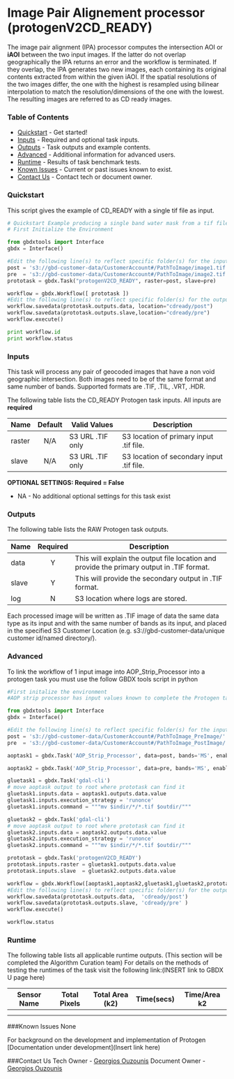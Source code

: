 # Image Pair Alignement processor (protogenV2CD_READY)

The image pair alignment (IPA) processor computes the intersection AOI or **iAOI** between the two input images. If the latter do not overlap geographically the IPA returns an error and the workflow is terminated. If they overlap, the IPA generates two new images, each containing its original contents extracted from within the given iAOI. If the spatial resolutions of the two images differ, the one with the highest is resampled using bilinear interpolation to match the resolution/dimensions of the one with the lowest. The resulting images are referred to as CD ready images.

### Table of Contents
 * [Quickstart](#quickstart) - Get started!
 * [Inputs](#inputs) - Required and optional task inputs.
 * [Outputs](#outputs) - Task outputs and example contents.
 * [Advanced](#advanced) - Additional information for advanced users.
 * [Runtime](#runtime) - Results of task benchmark tests.
 * [Known Issues](#known-issues) - Current or past issues known to exist.
 * [Contact Us](#contact-us) - Contact tech or document owner.

### Quickstart
This script gives the example of CD_READY with a single tif file as input.

```python
# Quickstart Example producing a single band water mask from a tif file.
# First Initialize the Environment

from gbdxtools import Interface
gbdx = Interface()

#Edit the following line(s) to reflect specific folder(s) for the input files (examples provided)
post = 's3://gbd-customer-data/CustomerAccount#/PathToImage/image1.tif'
pre  = 's3://gbd-customer-data/CustomerAccount#/PathToImage/image2.tif'
prototask = gbdx.Task("protogenV2CD_READY", raster=post, slave=pre)

workflow = gbdx.Workflow([ prototask ])  
#Edit the following line(s) to reflect specific folder(s) for the output file (example location provided)
workflow.savedata(prototask.outputs.data, location="cdready/post")
workflow.savedata(prototask.outputs.slave,location="cdready/pre")
workflow.execute()

print workflow.id
print workflow.status
```
### Inputs

This task will process any pair of geocoded images that have a non void geographic intersection. Both images need to be of the same format and same number of bands. Supported formats are .TIF, .TIL, .VRT, .HDR.

The following table lists the CD_READY Protogen task inputs.
All inputs are **required**

Name                     |       Default         |        Valid Values             |   Description
-------------------------|:---------------------:|---------------------------------|-----------------
raster                   |          N/A          | S3 URL   .TIF only              | S3 location of primary input .tif file.
slave                    |          N/A          | S3 URL   .TIF only              | S3 location of secondary input .tif file.

**OPTIONAL SETTINGS: Required = False**

* NA - No additional optional settings for this task exist


### Outputs

The following table lists the RAW Protogen task outputs.

Name | Required |   Description
-----|:--------:|-----------------
data |     Y    | This will explain the output file location and provide the primary output in .TIF format.
slave|     Y    | This will provide the secondary output in .TIF format.
log  |     N    | S3 location where logs are stored.

Each processed image will be written as .TIF image of data the same data type as its input and with the same number of bands as its input, and placed in the specified S3 Customer Location (e.g.  s3://gbd-customer-data/unique customer id/named directory/).  



### Advanced
To link the workflow of 1 input image into AOP_Strip_Processor into a protogen task you must use the follow GBDX tools script in python

```python
#First initalize the environment
#AOP strip processor has input values known to complete the Protogen tasks

from gbdxtools import Interface
gbdx = Interface()

#Edit the following line(s) to reflect specific folder(s) for the input files (examples provided)
post = 's3://gbd-customer-data/CustomerAccount#/PathToImage_PreImage/'
pre  = 's3://gbd-customer-data/CustomerAccount#/PathToImage_PostImage/'

aoptask1 = gbdx.Task('AOP_Strip_Processor', data=post, bands='MS', enable_acomp=True, enable_pansharpen=False, enable_dra=False)     # creates acomp'd multispectral image

aoptask2 = gbdx.Task('AOP_Strip_Processor', data=pre, bands='MS', enable_acomp=True, enable_pansharpen=False, enable_dra=False)     # creates acomp'd multispectral image

gluetask1 = gbdx.Task('gdal-cli')      
# move aoptask output to root where prototask can find it
gluetask1.inputs.data = aoptask1.outputs.data.value
gluetask1.inputs.execution_strategy = 'runonce'
gluetask1.inputs.command = """mv $indir/*/*.tif $outdir/"""

gluetask2 = gbdx.Task('gdal-cli')      
# move aoptask output to root where prototask can find it
gluetask2.inputs.data = aoptask2.outputs.data.value
gluetask2.inputs.execution_strategy = 'runonce'
gluetask2.inputs.command = """mv $indir/*/*.tif $outdir/"""

prototask = gbdx.Task('protogenV2CD_READY')
prototask.inputs.raster = gluetask1.outputs.data.value
prototask.inputs.slave  = gluetask2.outputs.data.value

workflow = gbdx.Workflow([aoptask1,aoptask2,gluetask1,gluetask2,prototask])
#Edit the following line(s) to reflect specific folder(s) for the output files (example location provided)
workflow.savedata(prototask.outputs.data,  'cdready/post')
workflow.savedata(prototask.outputs.slave, 'cdready/pre' )
workflow.execute()

workflow.status
```

### Runtime

The following table lists all applicable runtime outputs. (This section will be completed the Algorithm Curation team)
For details on the methods of testing the runtimes of the task visit the following link:(INSERT link to GBDX U page here)

  Sensor Name  |  Total Pixels   |  Total Area (k2)  |  Time(secs)  |  Time/Area k2
--------|:----------:|-----------|----------------|---------------
| | | | |
| | | | |


###Known Issues
None

For background on the development and implementation of  Protogen  [Documentation under development](Insert link here)

###Contact Us
Tech Owner - [Georgios Ouzounis](georgios.ouzounis@digitalglobe.com)
Document Owner - [Georgios Ouzounis](georgios.ouzounis@digitalglobe.com)
